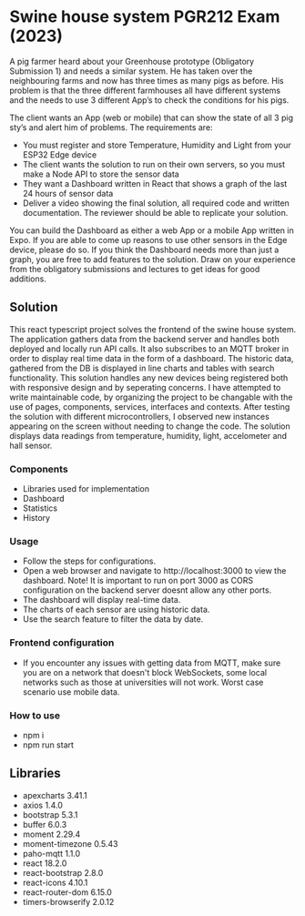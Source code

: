 # Swine house system PGR212 Exam (2023)
A pig farmer heard about your Greenhouse prototype (Obligatory Submission 1) and needs a similar system.
He has taken over the neighbouring farms and now has three times as many pigs as before. His problem is
that the three different farmhouses all have different systems and the needs to use 3 different App’s to check
the conditions for his pigs.

The client wants an App (web or mobile) that can show the state of all 3 pig sty’s and alert him of problems.
The requirements are:
- You must register and store Temperature, Humidity and Light from your ESP32 Edge device
- The client wants the solution to run on their own servers, so you must make a Node API to store the sensor
data
- They want a Dashboard written in React that shows a graph of the last 24 hours of sensor data
- Deliver a video showing the final solution, all required code and written documentation. The reviewer should
be able to replicate your solution.

You can build the Dashboard as either a web App or a mobile App written in Expo. If you are able to come up
reasons to use other sensors in the Edge device, please do so. If you think the Dashboard needs more than
just a graph, you are free to add features to the solution. Draw on your experience from the obligatory
submissions and lectures to get ideas for good additions.

## Solution
This react typescript project solves the frontend of the swine house system. The application gathers data from the backend server and handles both deployed and locally run API calls. It also subscribes to an MQTT broker in order to display real time data in the form of a dashboard. The historic data, gathered from the DB is displayed in line charts and tables with search functionality. This solution handles any new devices being registered both with responsive design and by seperating concerns. I have attempted to write maintainable code, by organizing the project to be changable with the use of pages, components, services, interfaces and contexts. After testing the solution with different microcontrollers, I observed new instances appearing on the screen without needing to change the code. The solution displays data readings from temperature, humidity, light, accelometer and hall sensor.

### Components
- Libraries used for implementation
- Dashboard
- Statistics
- History

### Usage
- Follow the steps for configurations.
- Open a web browser and navigate to http://localhost:3000 to view the dashboard. Note! It is important to run on port 3000 as CORS configuration on the backend server doesnt allow any other ports.
- The dashboard will display real-time data.
- The charts of each sensor are using historic data.
- Use the search feature to filter the data by date.

### Frontend configuration
- If you encounter any issues with getting data from MQTT, make sure you are on a network that doesn't block WebSockets, some local networks such as those at universities will not work. Worst case scenario use mobile data.

### How to use
- npm i
- npm run start

## Libraries
- apexcharts 3.41.1
- axios 1.4.0
- bootstrap 5.3.1
- buffer 6.0.3
- moment 2.29.4
- moment-timezone 0.5.43
- paho-mqtt 1.1.0
- react 18.2.0
- react-bootstrap 2.8.0
- react-icons 4.10.1
- react-router-dom 6.15.0
- timers-browserify 2.0.12